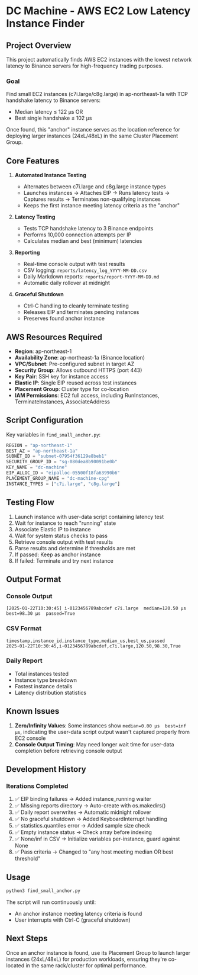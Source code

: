 # DC Machine - AWS EC2 Low Latency Instance Finder

## Project Overview

This project automatically finds AWS EC2 instances with the lowest network latency to Binance servers for high-frequency trading purposes.

### Goal
Find small EC2 instances (c7i.large/c8g.large) in ap-northeast-1a with TCP handshake latency to Binance servers:
- Median latency ≤ 122 µs OR
- Best single handshake ≤ 102 µs

Once found, this "anchor" instance serves as the location reference for deploying larger instances (24xL/48xL) in the same Cluster Placement Group.

## Core Features

1. **Automated Instance Testing**
   - Alternates between c7i.large and c8g.large instance types
   - Launches instances → Attaches EIP → Runs latency tests → Captures results → Terminates non-qualifying instances
   - Keeps the first instance meeting latency criteria as the "anchor"

2. **Latency Testing**
   - Tests TCP handshake latency to 3 Binance endpoints
   - Performs 10,000 connection attempts per IP
   - Calculates median and best (minimum) latencies

3. **Reporting**
   - Real-time console output with test results
   - CSV logging: `reports/latency_log_YYYY-MM-DD.csv`
   - Daily Markdown reports: `reports/report-YYYY-MM-DD.md`
   - Automatic daily rollover at midnight

4. **Graceful Shutdown**
   - Ctrl-C handling to cleanly terminate testing
   - Releases EIP and terminates pending instances
   - Preserves found anchor instance

## AWS Resources Required

- **Region**: ap-northeast-1
- **Availability Zone**: ap-northeast-1a (Binance location)
- **VPC/Subnet**: Pre-configured subnet in target AZ
- **Security Group**: Allows outbound HTTPS (port 443)
- **Key Pair**: SSH key for instance access
- **Elastic IP**: Single EIP reused across test instances
- **Placement Group**: Cluster type for co-location
- **IAM Permissions**: EC2 full access, including RunInstances, TerminateInstances, AssociateAddress

## Script Configuration

Key variables in `find_small_anchor.py`:
```python
REGION = "ap-northeast-1"
BEST_AZ = "ap-northeast-1a"
SUBNET_ID = "subnet-07954f36129e8beb1"
SECURITY_GROUP_ID = "sg-080dea8b90091be0b"
KEY_NAME = "dc-machine"
EIP_ALLOC_ID = "eipalloc-05500f18fa63990b6"
PLACEMENT_GROUP_NAME = "dc-machine-cpg"
INSTANCE_TYPES = ["c7i.large", "c8g.large"]
```

## Testing Flow

1. Launch instance with user-data script containing latency test
2. Wait for instance to reach "running" state
3. Associate Elastic IP to instance
4. Wait for system status checks to pass
5. Retrieve console output with test results
6. Parse results and determine if thresholds are met
7. If passed: Keep as anchor instance
8. If failed: Terminate and try next instance

## Output Format

### Console Output
```
[2025-01-22T10:30:45] i-0123456789abcdef c7i.large  median=120.50 µs  best=98.30 µs  passed=True
```

### CSV Format
```csv
timestamp,instance_id,instance_type,median_us,best_us,passed
2025-01-22T10:30:45,i-0123456789abcdef,c7i.large,120.50,98.30,True
```

### Daily Report
- Total instances tested
- Instance type breakdown
- Fastest instance details
- Latency distribution statistics

## Known Issues

1. **Zero/Infinity Values**: Some instances show `median=0.00 µs  best=inf µs`, indicating the user-data script output wasn't captured properly from EC2 console
2. **Console Output Timing**: May need longer wait time for user-data completion before retrieving console output

## Development History

### Iterations Completed
1. ✅ EIP binding failures → Added instance_running waiter
2. ✅ Missing reports directory → Auto-create with os.makedirs()
3. ✅ Daily report overwrites → Automatic midnight rollover
4. ✅ No graceful shutdown → Added KeyboardInterrupt handling
5. ✅ statistics.quantiles error → Added sample size check
6. ✅ Empty instance status → Check array before indexing
7. ✅ None/inf in CSV → Initialize variables per-instance, guard against None
8. ✅ Pass criteria → Changed to "any host meeting median OR best threshold"

## Usage

```bash
python3 find_small_anchor.py
```

The script will run continuously until:
- An anchor instance meeting latency criteria is found
- User interrupts with Ctrl-C (graceful shutdown)

## Next Steps

Once an anchor instance is found, use its Placement Group to launch larger instances (24xL/48xL) for production workloads, ensuring they're co-located in the same rack/cluster for optimal performance.